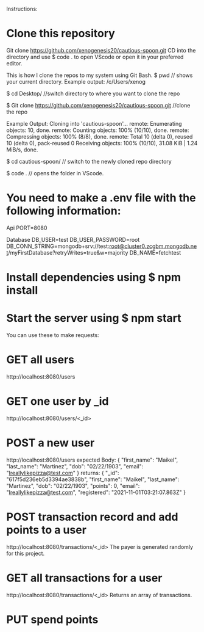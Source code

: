 Instructions: 

# Clone this repository
Git clone https://github.com/xenogenesis20/cautious-spoon.git
CD into the directory and use $ code .  to open VScode or open it in your preferred editor. 

This is how I clone the repos to my system using Git Bash. 
$ pwd    // shows your current directory. 
Example output: /c/Users/xenog

$ cd Desktop/     //switch directory to where you want to clone the repo

$ Git clone https://github.com/xenogenesis20/cautious-spoon.git  //clone the repo

Example Output: 
Cloning into 'cautious-spoon'...
remote: Enumerating objects: 10, done.
remote: Counting objects: 100% (10/10), done.
remote: Compressing objects: 100% (8/8), done.
remote: Total 10 (delta 0), reused 10 (delta 0), pack-reused 0
Receiving objects: 100% (10/10), 31.08 KiB | 1.24 MiB/s, done.


$ cd cautious-spoon/    // switch to the newly cloned repo directory

$ code .    // opens the folder in VScode. 


# You need to make a .env file with the following information:

Api
PORT=8080

Database
DB_USER=test
DB_USER_PASSWORD=root
DB_CONN_STRING=mongodb+srv://test:root@cluster0.zcgbm.mongodb.net/myFirstDatabase?retryWrites=true&w=majority
DB_NAME=fetchtest



# Install dependencies using $ npm install

# Start the server using $ npm start

You can use these to make requests:

# GET all users
http://localhost:8080/users

# GET one user by _id
http://localhost:8080/users/<_id>

# POST a new user
http://localhost:8080/users
expected Body:
{
    "first_name": "Maikel",
    "last_name": "Martinez",
    "dob": "02/22/1903",
    "email": "Ireallylikepizza@test.com"
}
returns:
{
    "_id": "617f5d236eb5d3394ae3838b",
    "first_name": "Maikel",
    "last_name": "Martinez",
    "dob": "02/22/1903",
    "points": 0,
    "email": "Ireallylikepizza@test.com",
    "registered": "2021-11-01T03:21:07.863Z"
}

# POST transaction record and add points to a user
http://localhost:8080/transactions/<_id>
The payer is generated randomly for this project.

# GET all transactions for a user
http://localhost:8080/transactions/<_id>
Returns an array of transactions.

# PUT spend points




